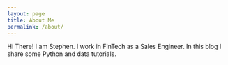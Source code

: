 ```yaml
---
layout: page
title: About Me
permalink: /about/
---
```


Hi There! I am Stephen. I work in FinTech as a Sales Engineer. In this blog I share some Python and data tutorials.
